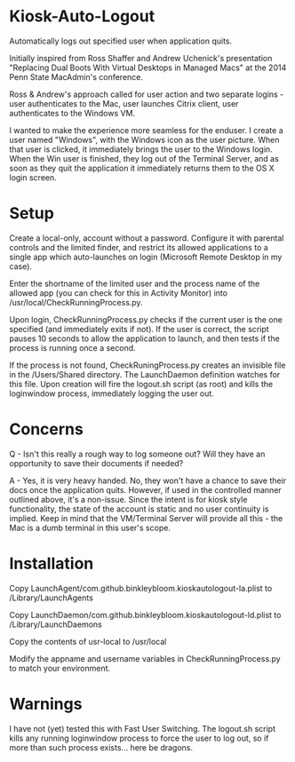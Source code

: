 Kiosk-Auto-Logout
=================

Automatically logs out specified user when application quits.

Initially inspired from Ross Shaffer and Andrew Uchenick's presentation "Replacing Dual Boots With Virtual Desktops in Managed Macs" at the 2014 Penn State MacAdmin's conference. 

Ross & Andrew's approach called for user action and two separate logins - user authenticates to the Mac, user launches Citrix client, user authenticates to the Windows VM. 

I wanted to make the experience more seamless for the enduser. I create a user named "Windows", with the Windows icon as the user picture. When that user is clicked, it immediately brings the user to the Windows login. When the Win user is finished, they log out of the Terminal Server, and as soon as they quit the application it immediately returns them to the OS X login screen.

Setup
======

Create a local-only, account without a password. Configure it with parental controls and the limited finder, and restrict its allowed applications to a single app which auto-launches on login (Microsoft Remote Desktop in my case). 

Enter the shortname of the limited user and the process name of the allowed app (you can check for this in Activity Monitor) into /usr/local/CheckRunningProcess.py. 

Upon login, CheckRunningProcess.py checks if the current user is the one specified (and immediately exits if not). If the user is correct, the script pauses 10 seconds to allow the application to launch, and then tests if the process is running once a second.

If the process is not found, CheckRuningProcess.py creates an invisible file in the /Users/Shared directory. The LaunchDaemon definition watches for this file. Upon creation will fire the logout.sh script (as root) and kills the loginwindow process, immediately logging the user out.

Concerns
========

Q - Isn't this really a rough way to log someone out? Will they have an opportunity to save their documents if needed?

A - Yes, it is very heavy handed. No, they won't have a chance to save their docs once the application quits. However, if used in the controlled manner outlined above, it's a non-issue. Since the intent is for kiosk style functionality, the state of the account is static and no user continuity is implied. Keep in mind that the VM/Terminal Server will provide all this - the Mac is a dumb terminal in this user's scope.


Installation
============

Copy LaunchAgent/com.github.binkleybloom.kioskautologout-la.plist to /Library/LaunchAgents

Copy LaunchDaemon/com.github.binkleybloom.kioskautologout-ld.plist to /Library/LaunchDaemons

Copy the contents of usr-local to /usr/local

Modify the appname and username variables in CheckRunningProcess.py to match your environment.

Warnings
========

I have not (yet) tested this with Fast User Switching. The logout.sh script kills any running loginwindow process to force the user to log out, so if more than such process exists... here be dragons.
